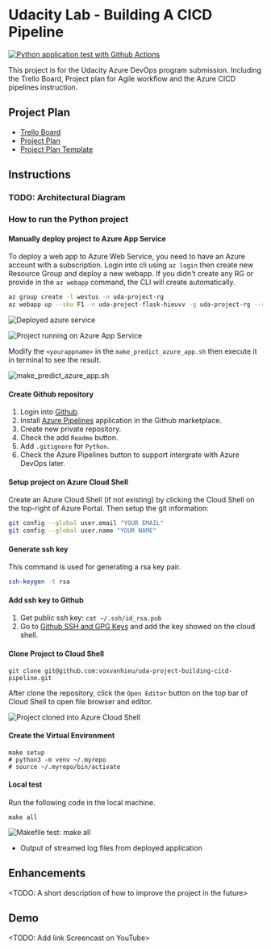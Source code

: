 # Udacity Lab - Building A CICD Pipeline

[![Python application test with Github Actions](https://github.com/voxvanhieu/uda-project-building-cicd-pipeline/actions/workflows/pythonapp.yml/badge.svg)](https://github.com/voxvanhieu/uda-project-building-cicd-pipeline/actions/workflows/pythonapp.yml)

This project is for the Udacity Azure DevOps program submission. Including the Trello Board, Project plan for Agile workflow and the Azure CICD pipelines instruction.

## Project Plan

- [Trello Board](https://trello.com/invite/b/3umIO3Iu/ATTI5970848d340766c7101bbc0ff977d95b97A8587E/udacity-my-project-q1y22)
- [Project Plan](docs/project-management.xlsx)
- [Project Plan Template](docs/project-management-template.xlsx)

## Instructions

### TODO: Architectural Diagram

### How to run the Python project

#### Manually deploy project to Azure App Service

To deploy a web app to Azure Web Service, you need to have an Azure account with a subscription. Login into cli using `az login` then create new Resource Group and deploy a new webapp. If you didn't create any RG or provide in the `az webapp` command, the CLI will create automatically.

```bash
az group create -l westus -n uda-project-rg
az webapp up --sku F1 -n uda-project-flask-hieuvv -g uda-project-rg --runtime "PYTHON:3.10.9"
```

![Deployed azure service]()

![Project running on Azure App Service]()

Modify the `<yourappname>` in the `make_predict_azure_app.sh` then execute it in terminal to see the result.

![make_predict_azure_app.sh]()

#### Create Github repository

1. Login into [Github](https://github.com).
2. Install [Azure Pipelines](https://github.com/marketplace/azure-pipelines) application in the Github marketplace.
3. Create new private repository.
4. Check the add `Readme` button.
5. Add `.gitignore` for `Python`.
6. Check the Azure Pipelines button to support intergrate with Azure DevOps later.

#### Setup project on Azure Cloud Shell

Create an Azure Cloud Shell (if not existing) by clicking the Cloud Shell on the top-right of Azure Portal. Then setup the git information:

```sh
git config --global user.email "YOUR EMAIL"
git config --global user.name "YOUR NAME"
```

#### Generate ssh key

This command is used for generating a rsa key pair.

```sh
ssh-keygen -t rsa
```

#### Add ssh key to Github

1. Get public ssh key: `cat ~/.ssh/id_rsa.pub`
2. Go to [Github SSH and GPG Keys](https://github.com/settings/keys) and add the key showed on the cloud shell.

#### Clone Project to Cloud Shell

```
git clone git@github.com:voxvanhieu/uda-project-building-cicd-pipeline.git
```

After clone the repository, click the `Open Editor` button on the top bar of Cloud Shell to open file browser and editor.

![Project cloned into Azure Cloud Shell]()

#### Create the Virtual Environment

```
make setup
# python3 -m venv ~/.myrepo
# source ~/.myrepo/bin/activate
```

#### Local test

Run the following code in the local machine.

```
make all
```

![Makefile test: make all]()

* Output of streamed log files from deployed application


## Enhancements

<TODO: A short description of how to improve the project in the future>

## Demo 

<TODO: Add link Screencast on YouTube>


